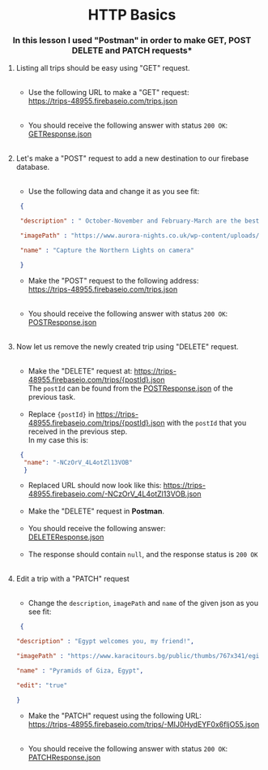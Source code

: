 <h1 align="center">HTTP Basics</h1>

<h3 align="center">In this lesson I used "Postman" in order to make GET, POST DELETE and PATCH requests*</h3>

1. Listing all trips should be easy using "GET" request.</br></br>
   - Use the following URL to make a "GET" request:</br>
     https://trips-48955.firebaseio.com/trips.json </br></br>

   - You should receive the following answer with status `200 OK`: </br>
   [GETResponse.json](https://github.com/NMKrastev/SoftUni-Java/blob/dev/Fundamentals/HTTPBasics/src/GETResponse.json) </br></br>

2. Let's make a "POST" request to add a new destination to our firebase database. </br></br>
   - Use the following data and change it as you see fit: 
   ```json
    {

    "description" : " October-November and February-March are the best times to see the northern lights. Dark skies yield better displays – avoid full moon. ",

    "imagePath" : "https://www.aurora-nights.co.uk/wp-content/uploads/2019/07/norway-northern-lights-1500x587_c.jpg",

    "name" : "Capture the Northern Lights on camera"

    }
    ```
   
   - Make the "POST" request to the following address: </br>
   https://trips-48955.firebaseio.com/trips.json </br></br>

   - You should receive the following answer with status `200 OK`: </br>
     [POSTResponse.json](https://github.com/NMKrastev/SoftUni-Java/blob/dev/Fundamentals/HTTPBasics/src/POSTResponse.json) </br></br>

3. Now let us remove the newly created trip using "DELETE" request.</br></br>
   - Make the "DELETE" request at: https://trips-48955.firebaseio.com/trips/{postId}.json </br>
   The `postId` can be found from the [POSTResponse.json](https://github.com/NMKrastev/SoftUni-Java/blob/dev/Fundamentals/HTTPBasics/src/POSTResponse.json) of the previous task.</br></br>
   - Replace `{postId}` in https://trips-48955.firebaseio.com/trips/{postId}.json with the `postId` that you received in the previous step. </br>
     In my case this is: 
   ```json
    {
     "name": "-NCzOrV_4L4otZl13VOB"
     }
    ```
   
   - Replaced URL should now look like this: https://trips-48955.firebaseio.com/-NCzOrV_4L4otZl13VOB.json </br></br>
   - Make the "DELETE" request in **Postman**.</br></br>
   - You should receive the following answer: </br>
     [DELETEResponse.json](https://github.com/NMKrastev/SoftUni-Java/blob/dev/Fundamentals/HTTPBasics/src/DELETERespose.json) </br></br>
   - The response should contain `null`, and the response status is `200 OK`</br></br>
   
4. Edit a trip with a "PATCH" request </br></br>
      - Change the `description`, `imagePath` and `name` of the given json as you see fit:</br>
      ```json
       {

    "description" : "Egypt welcomes you, my friend!",

    "imagePath" : "https://www.karacitours.bg/public/thumbs/767x341/egipet/egipet-4_767x341_crop_542eb8694d.jpg",

    "name" : "Pyramids of Giza, Egypt",

    "edit": "true"

    }
    ```
   
   - Make the "PATCH" request using the following URL: </br>
   https://trips-48955.firebaseio.com/trips/-MIJ0HydEYF0x6fljO55.json </br></br>

   - You should receive the following answer with status `200 OK`: </br>
     [PATCHResponse.json](https://github.com/NMKrastev/SoftUni-Java/blob/dev/Fundamentals/HTTPBasics/src/PATCHResponse.json) </br></br>